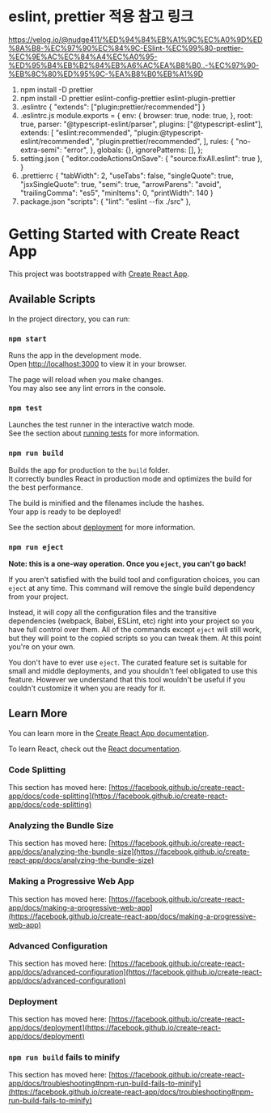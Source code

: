 # eslint, prettier 적용 참고 링크

https://velog.io/@nudge411/%ED%94%84%EB%A1%9C%EC%A0%9D%ED%8A%B8-%EC%97%90%EC%84%9C-ESlint-%EC%99%80-prettier-%EC%9E%AC%EC%84%A4%EC%A0%95-%ED%95%B4%EB%B2%84%EB%A6%AC%EA%B8%B0..-%EC%97%90-%EB%8C%80%ED%95%9C-%EA%B8%B0%EB%A1%9D

1. npm install -D prettier
2. npm install -D prettier eslint-config-prettier eslint-plugin-prettier
3. .eslintrc
   {
   "extends": ["plugin:prettier/recommended"]
   }
4. .eslintrc.js
   module.exports = {
   env: {
   browser: true,
   node: true,
   },
   root: true,
   parser: "@typescript-eslint/parser",
   plugins: ["@typescript-eslint"],
   extends: [
   "eslint:recommended",
   "plugin:@typescript-eslint/recommended",
   "plugin:prettier/recommended",
   ],
   rules: {
   "no-extra-semi": "error",
   },
   globals: {},
   ignorePatterns: [],
   };
5. setting.json
   {
   "editor.codeActionsOnSave": {
   "source.fixAll.eslint": true
   },
   }
6. .prettierrc
   {
   "tabWidth": 2,
   "useTabs": false,
   "singleQuote": true,
   "jsxSingleQuote": true,
   "semi": true,
   "arrowParens": "avoid",
   "trailingComma": "es5",
   "minItems": 0,
   "printWidth": 140
   }
7. package.json
   "scripts": {
   "lint": "eslint --fix ./src"
   },

# Getting Started with Create React App

This project was bootstrapped with [Create React App](https://github.com/facebook/create-react-app).

## Available Scripts

In the project directory, you can run:

### `npm start`

Runs the app in the development mode.\
Open [http://localhost:3000](http://localhost:3000) to view it in your browser.

The page will reload when you make changes.\
You may also see any lint errors in the console.

### `npm test`

Launches the test runner in the interactive watch mode.\
See the section about [running tests](https://facebook.github.io/create-react-app/docs/running-tests) for more information.

### `npm run build`

Builds the app for production to the `build` folder.\
It correctly bundles React in production mode and optimizes the build for the best performance.

The build is minified and the filenames include the hashes.\
Your app is ready to be deployed!

See the section about [deployment](https://facebook.github.io/create-react-app/docs/deployment) for more information.

### `npm run eject`

**Note: this is a one-way operation. Once you `eject`, you can't go back!**

If you aren't satisfied with the build tool and configuration choices, you can `eject` at any time. This command will remove the single build dependency from your project.

Instead, it will copy all the configuration files and the transitive dependencies (webpack, Babel, ESLint, etc) right into your project so you have full control over them. All of the commands except `eject` will still work, but they will point to the copied scripts so you can tweak them. At this point you're on your own.

You don't have to ever use `eject`. The curated feature set is suitable for small and middle deployments, and you shouldn't feel obligated to use this feature. However we understand that this tool wouldn't be useful if you couldn't customize it when you are ready for it.

## Learn More

You can learn more in the [Create React App documentation](https://facebook.github.io/create-react-app/docs/getting-started).

To learn React, check out the [React documentation](https://reactjs.org/).

### Code Splitting

This section has moved here: [https://facebook.github.io/create-react-app/docs/code-splitting](https://facebook.github.io/create-react-app/docs/code-splitting)

### Analyzing the Bundle Size

This section has moved here: [https://facebook.github.io/create-react-app/docs/analyzing-the-bundle-size](https://facebook.github.io/create-react-app/docs/analyzing-the-bundle-size)

### Making a Progressive Web App

This section has moved here: [https://facebook.github.io/create-react-app/docs/making-a-progressive-web-app](https://facebook.github.io/create-react-app/docs/making-a-progressive-web-app)

### Advanced Configuration

This section has moved here: [https://facebook.github.io/create-react-app/docs/advanced-configuration](https://facebook.github.io/create-react-app/docs/advanced-configuration)

### Deployment

This section has moved here: [https://facebook.github.io/create-react-app/docs/deployment](https://facebook.github.io/create-react-app/docs/deployment)

### `npm run build` fails to minify

This section has moved here: [https://facebook.github.io/create-react-app/docs/troubleshooting#npm-run-build-fails-to-minify](https://facebook.github.io/create-react-app/docs/troubleshooting#npm-run-build-fails-to-minify)
